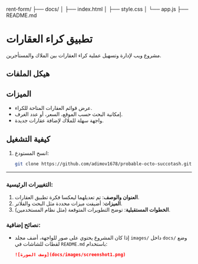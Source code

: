 rent-form/
├── docs/
│   ├── index.html
│   ├── style.css
│   └── app.js
├── README.md
# تطبيق كراء العقارات

مشروع ويب لإدارة وتسهيل عملية كراء العقارات بين الملاك والمستأجرين.

## هيكل الملفات

## الميزات

- عرض قوائم العقارات المتاحة للكراء.
- إمكانية البحث حسب الموقع، السعر، أو عدد الغرف.
- واجهة سهلة للملاك لإضافة عقارات جديدة.

## كيفية التشغيل

1. انسخ المستودع:
   ```bash
   git clone https://github.com/adimov1678/probable-octo-succotash.git
---

### **التغييرات الرئيسية:**
1. **العنوان والوصف**: تم تعديلهما ليعكسا فكرة تطبيق العقارات.
2. **الميزات**: أضيفت ميزات محددة مثل البحث والفلاتر.
3. **الخطوات المستقبلية**: توضح التطويرات المتوقعة (مثل نظام المستخدمين).

### **نصائح إضافية:**
- إذا كان المشروع يحتوي على صور للواجهة، أضف مجلد `images/` داخل `docs/` وضع لقطات للشاشات في `README.md` باستخدام:
  ```markdown
  ![وصف الصورة](docs/images/screenshot1.png)
